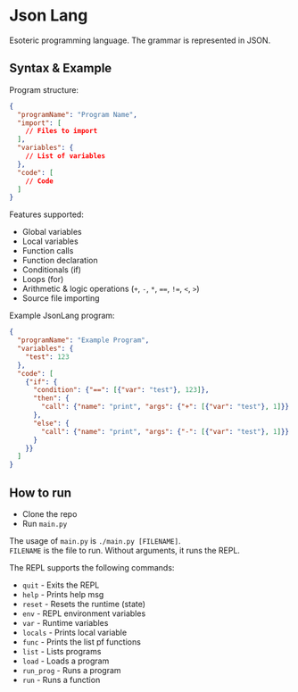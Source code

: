 # Json Lang  
Esoteric programming language. The grammar is represented in JSON.  

## Syntax & Example  
Program structure:
```json
{
  "programName": "Program Name",
  "import": [
    // Files to import
  ],
  "variables": {
    // List of variables
  },
  "code": [
    // Code
  ]
}
```

Features supported:
 - Global variables
 - Local variables
 - Function calls
 - Function declaration
 - Conditionals (if)
 - Loops (for)
 - Arithmetic & logic operations (`+`, `-`, `*`, `==`, `!=`, `<`, `>`)
 - Source file importing

Example JsonLang program:
```json
{
  "programName": "Example Program",
  "variables": {
    "test": 123
  },
  "code": [
    {"if": {
      "condition": {"==": [{"var": "test"}, 123]},
      "then": {
        "call": {"name": "print", "args": {"+": [{"var": "test"}, 1]}}
      },
      "else": {
        "call": {"name": "print", "args": {"-": [{"var": "test"}, 1]}}
      }
    }}
  ]
}
```

## How to run  
 - Clone the repo  
 - Run `main.py`  

The usage of `main.py` is `./main.py [FILENAME]`.  
`FILENAME` is the file to run. Without arguments, it runs the REPL.

The REPL supports the following commands:
 - `quit` - Exits the REPL
 - `help` - Prints help msg
 - `reset` - Resets the runtime (state)
 - `env` - REPL environment variables
 - `var` - Runtime variables
 - `locals` - Prints local variable
 - `func` - Prints the list pf functions
 - `list` - Lists programs
 - `load` - Loads a program
 - `run_prog` - Runs a program
 - `run` - Runs a function
